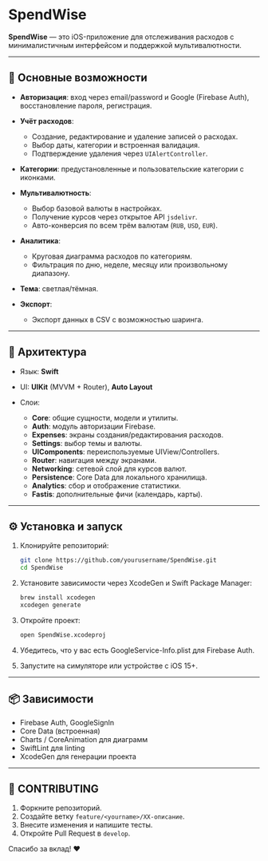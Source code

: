 # SpendWise

**SpendWise** — это iOS-приложение для отслеживания расходов с минималистичным интерфейсом и поддержкой мультивалютности.

---

## 🚀 Основные возможности

* **Авторизация**: вход через email/password и Google (Firebase Auth), восстановление пароля, регистрация.
* **Учёт расходов**:

  * Создание, редактирование и удаление записей о расходах.
  * Выбор даты, категории и встроенная валидация.
  * Подтверждение удаления через `UIAlertController`.
* **Категории**: предустановленные и пользовательские категории с иконками.
* **Мультивалютность**:

  * Выбор базовой валюты в настройках.
  * Получение курсов через открытое API `jsdelivr`.
  * Авто-конверсия по всем трём валютам (`RUB`, `USD`, `EUR`).
* **Аналитика**:

  * Круговая диаграмма расходов по категориям.
  * Фильтрация по дню, неделе, месяцу или произвольному диапазону.
* **Тема**: светлая/тёмная.
* **Экспорт**:

  * Экспорт данных в CSV с возможностью шаринга.

---

## 📐 Архитектура

* Язык: **Swift**
* UI: **UIKit** (MVVM + Router), **Auto Layout**
* Слои:

  * **Core**: общие сущности, модели и утилиты.
  * **Auth**: модуль авторизации Firebase.
  * **Expenses**: экраны создания/редактирования расходов.
  * **Settings**: выбор темы и валюты.
  * **UIComponents**: переиспользуемые UIView/Controllers.
  * **Router**: навигация между экранами.
  * **Networking**: сетевой слой для курсов валют.
  * **Persistence**: Core Data для локального хранилища.
  * **Analytics**: сбор и отображение статистики.
  * **Fastis**: дополнительные фичи (календарь, карты).

---

## ⚙️ Установка и запуск

1. Клонируйте репозиторий:

   ```bash
   git clone https://github.com/yourusername/SpendWise.git
   cd SpendWise
   ```
2. Установите зависимости через XcodeGen и Swift Package Manager:

   ```bash
   brew install xcodegen
   xcodegen generate
   ```
3. Откройте проект:

   ```bash
   open SpendWise.xcodeproj
   ```
4. Убедитесь, что у вас есть GoogleService-Info.plist для Firebase Auth.
5. Запустите на симуляторе или устройстве с iOS 15+.

---

## 📦 Зависимости

* Firebase Auth, GoogleSignIn
* Core Data (встроенная)
* Charts / CoreAnimation для диаграмм
* SwiftLint для linting
* XcodeGen для генерации проекта

---

## 📝 CONTRIBUTING

1. Форкните репозиторий.
2. Создайте ветку `feature/<yourname>/XX-описание`.
3. Внесите изменения и напишите тесты.
4. Откройте Pull Request в `develop`.

Спасибо за вклад! ❤️
